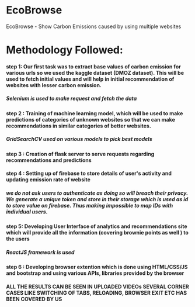 # EcoBrowse
EcoBrowse - Show Carbon Emissions caused by using multiple websites

# Methodology Followed:

#### step 1: Our first task was to extract base values of carbon emission for various urls so we used the kaggle dataset (DMOZ dataset). This will be used to fetch initial values and will help in initial recommendation of websites with lesser carbon emission.

#####       Selenium is used to make request and fetch the data

#### step 2 : Training of machine learning model, which will be used to make predictions of categories of unknown websites so that we can make recommendations in similar categories of better websites.

#####         GridSearchCV used on various models to pick best models

#### step 3 : Creation of flask server to serve requests regarding recommendations and predictions

#### step 4 : Setting up of firebase to store details of user's activity and updating emission rate of website

#####         we do not ask users to authenticate as doing so will breach their privacy. We generate a unique token and store in their storage which is used as id to store value on firebase. Thus making impossible to map IDs with individual users.

#### step 5: Developing User Interface of analytics and recommendations site which will provide all the information (covering brownie points as well ) to the users

#####         ReactJS framework is used

#### step 6 : Developing browser extention which is done using HTML/CSS/JS and bootstrap and using various APIs, libraries provided by the browser

#### ALL THE RESULTS CAN BE SEEN IN UPLOADED VIDEOs SEVERAL CORNER CASES LIKE SWITCHING OF TABS, RELOADING, BROWSER EXIT ETC HAS BEEN COVERED BY US

